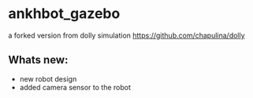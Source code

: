 # ankhbot_gazebo
a forked version from dolly simulation https://github.com/chapulina/dolly
## Whats new:
* new robot design
* added camera sensor to the robot
